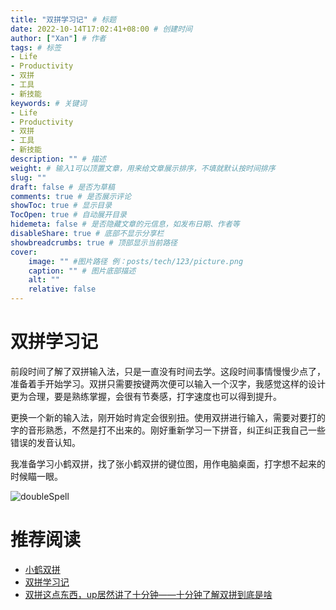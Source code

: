 ```yaml
---
title: "双拼学习记" # 标题
date: 2022-10-14T17:02:41+08:00 # 创建时间
author: ["Xan"] # 作者
tags: # 标签
- Life
- Productivity
- 双拼
- 工具
- 新技能
keywords: # 关键词
- Life
- Productivity
- 双拼
- 工具
- 新技能
description: "" # 描述
weight: # 输入1可以顶置文章，用来给文章展示排序，不填就默认按时间排序
slug: ""
draft: false # 是否为草稿
comments: true # 是否展示评论
showToc: true # 显示目录
TocOpen: true # 自动展开目录
hidemeta: false # 是否隐藏文章的元信息，如发布日期、作者等
disableShare: true # 底部不显示分享栏
showbreadcrumbs: true # 顶部显示当前路径
cover:
    image: "" #图片路径 例：posts/tech/123/picture.png
    caption: "" # 图片底部描述
    alt: ""
    relative: false
---
```


# 双拼学习记
前段时间了解了双拼输入法，只是一直没有时间去学。这段时间事情慢慢少点了，准备着手开始学习。双拼只需要按键两次便可以输入一个汉字，我感觉这样的设计更为合理，要是熟练掌握，会很有节奏感，打字速度也可以得到提升。

更换一个新的输入法，刚开始时肯定会很别扭。使用双拼进行输入，需要对要打的字的音形熟悉，不然是打不出来的。刚好重新学习一下拼音，纠正纠正我自己一些错误的发音认知。

我准备学习小鹤双拼，找了张小鹤双拼的键位图，用作电脑桌面，打字想不起来的时候瞄一眼。

![doubleSpell](https://bu.dusays.com/2022/10/30/635e1d0475d82.png)

# 推荐阅读
- [小鹤双拼](https://flypy.com/)
- [双拼学习记](https://geekplux.com/posts/learn_shuangpin)
- [双拼这点东西，up居然讲了十分钟——十分钟了解双拼到底是啥](https://www.bilibili.com/video/BV16J411G7YT?spm_id_from=333.337.search-card.all.click&vd_source=ae16ff6478eb15c1b87880540263910b)
